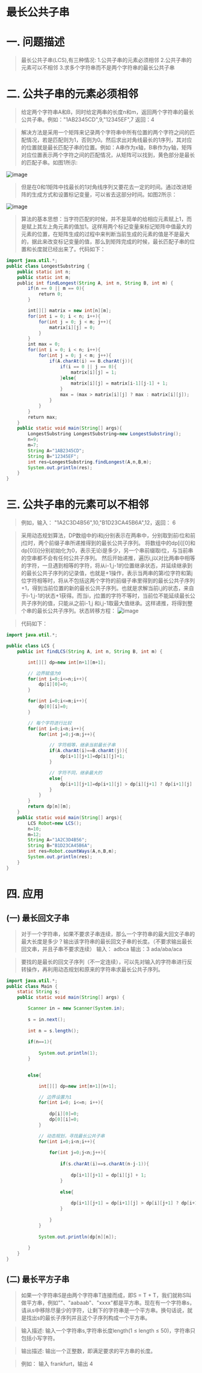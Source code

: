 最长公共子串
===========

# 一. 问题描述

> 最长公共子串(LCS),有三种情况: 1.公共子串的元素必须相邻  2.公共子串的元素可以不相邻  3.求多个字符串而不是两个字符串的最长公共子串

# 二. 公共子串的元素必须相邻

> 给定两个字符串A和B，同时给定两串的长度n和m，返回两个字符串的最长公共子串。例如："1AB2345CD",9,"12345EF",7  返回：4

> 解决方法是采用一个矩阵来记录两个字符串中所有位置的两个字符之间的匹配情况，若是匹配则为1，否则为0。然后求出对角线最长的1序列，其对应的位置就是最长匹配子串的位置。例如：A串作为x轴，B串作为y轴，矩阵对应位置表示两个字符之间的匹配情况，从矩阵可以找到，黄色部分是最长的匹配子串。如图1所示:

![image](https://github.com/ShaoQiBNU/LCS/blob/master/images/1.png)

> 但是在0和1矩阵中找最长的1对角线序列又要花去一定的时间。通过改进矩阵的生成方式和设置标记变量，可以省去这部分时间。如图2所示：

![image](https://github.com/ShaoQiBNU/LCS/blob/master/images/2.png)

> 算法的基本思想：当字符匹配的时候，并不是简单的给相应元素赋上1，而是赋上其左上角元素的值加1。这样用两个标记变量来标记矩阵中值最大的元素的位置，在矩阵生成的过程中来判断当前生成的元素的值是不是最大的，据此来改变标记变量的值，那么到矩阵完成的时候，最长匹配子串的位置和长度就已经出来了。代码如下：

```JAVA
import java.util.*;
public class LongestSubstring {
    public static int n;
    public static int m;
    public int findLongest(String A, int n, String B, int m) {
        if(n == 0 || m == 0){
            return 0;
        }

        int[][] matrix = new int[n][m];
        for(int i = 0; i < n; i++){
            for(int j = 0; j < m; j++){
                matrix[i][j] = 0;
            }
        }
        int max = 0;
        for(int i = 0; i < n; i++){
            for(int j = 0; j < m; j++){
                if(A.charAt(i) == B.charAt(j)){
                    if(i == 0 || j == 0){
                        matrix[i][j] = 1;
                    }else{
                        matrix[i][j] = matrix[i-1][j-1] + 1;
                    }
                    max = (max > matrix[i][j] ? max : matrix[i][j]);
                }
            }
        }
        return max;
    }
    public static void main(String[] args){
        LongestSubstring LongestSubstring=new LongestSubstring();
        n=9;
        m=7;
        String A="1AB2345CD";
        String B="12345EF";
        int res=LongestSubstring.findLongest(A,n,B,m);
        System.out.println(res);
    }
}

```
# 三. 公共子串的元素可以不相邻

> 例如，输入： "1A2C3D4B56",10,"B1D23CA45B6A",12，返回： 6

> 采用动态规划算法，DP数组中的i和j分别表示在两串中，分别取到前i位和前j位时，两个前缀子串所递推得到的最长公共子序列。 将数组中的dp[i][0]和dp[0][i]分别初始化为0，表示无论i是多少，另一个串前缀取i位，与当前串的空串都不会有任何公共子序列。 然后开始递推，遍历i,j以对比两串中相等的字符，一旦遇到相等的字符，将从i-1,j-1的位置继承状态，并延续继承到的最长公共子序列的记录值，也就是+1操作，表示当两串的第i位字符和第j位字符相等时，将从不包括这两个字符的前缀子串里得到的最长公共子序列+1，得到当前位置的新的最长公共子序列。也就是求解当前i,j的状态，来自于i-1,j-1的状态+1获得。而当i，j位置的字符不等时，当前位不能延续最长公共子序列的值，只能从之前i-1,j 和i,j-1取最大值继承。这样递推，将得到整个串的最长公共子序列。状态转移方程： 
![image](https://github.com/ShaoQiBNU/LCS/blob/master/images/3.png)

> 代码如下：

```JAVA
import java.util.*;

public class LCS {
    public int findLCS(String A, int n, String B, int m) {

        int[][] dp=new int[n+1][m+1];

        // 边界赋值为0
        for(int i=0;i<=n;i++){
            dp[i][0]=0;
        }

        for(int i=0;i<=m;i++){
            dp[0][i]=0;
        }

        // 每个字符进行比较
        for(int i=0;i<n;i++){
            for(int j=0;j<m;j++){

                // 字符相等，继承当前最长子串
                if(A.charAt(i)==B.charAt(j)){
                    dp[i+1][j+1]=dp[i][j]+1;
                }

                // 字符不同，继承最大的
                else{
                    dp[i+1][j+1]=dp[i+1][j] > dp[i][j+1] ? dp[i+1][j] : dp[i][j+1];
                }
            }
        }
        return dp[n][m];
    }
    public static void main(String[] args){
        LCS Robot=new LCS();
        n=10;
        m=12;
        String A="1A2C3D4B56";
        String B="B1D23CA45B6A";
        int res=Robot.countWays(A,n,B,m);
        System.out.println(res);
    }
}
```

# 四. 应用

## (一) 最长回文子串

> 对于一个字符串，如果不要求子串连续，那么一个字符串的最大回文子串的最大长度是多少？输出该字符串的最长回文子串的长度。（不要求输出最长回文串，并且子串不要求连续）  输入： adbca    输出：3  ada/aba/aca

> 要找的是最长的回文子序列（不一定连续），可以先对输入的字符串进行反转操作，再利用动态规划和原来的字符串求最长公共子序列。

```java
import java.util.*;
public class Main {
    static String s;
    public static void main(String[] args) {

        Scanner in = new Scanner(System.in);
        
        s = in.next();
        
        int n = s.length();
        
        if(n==1){
            
            System.out.println(1);
        }
        

        else{

            int[][] dp=new int[n+1][n+1];

            // 边界设置为1
            for(int i=0; i<=n; i++){
                
                dp[i][0]=0;
                dp[0][i]=0;
            }

            // 动态规划，寻找最长公共子串
            for(int i=0;i<n;i++){
                
                for(int j=0;j<n;j++){
                    
                    if(s.charAt(i)==s.charAt(n-j-1)){
                        
                        dp[i+1][j+1] = dp[i][j] + 1;
                    }
                    
                    else{
                        
                        dp[i+1][j+1] = dp[i+1][j] > dp[i][j+1] ? dp[i+1][j]: dp[i][j+1];
                    }
                
                }
            }
        
            System.out.println(dp[n][n]);
        
        }  
    }
}
```


## (二) 最长平方子串

> 如果一个字符串S是由两个字符串T连接而成，即S = T + T，我们就称S叫做平方串，例如""、"aabaab"、"xxxx"都是平方串。现在有一个字符串s，请从s中移除尽量少的字符，让剩下的字符串是一个平方串。换句话说，就是找出s的最长子序列并且这个子序列构成一个平方串。

> 输入描述: 输入一个字符串s,字符串长度length(1 ≤ length ≤ 50)，字符串只包括小写字符。

> 输出描述: 输出一个正整数，即满足要求的平方串的长度。

> 例如： 输入 frankfurt，输出 4
